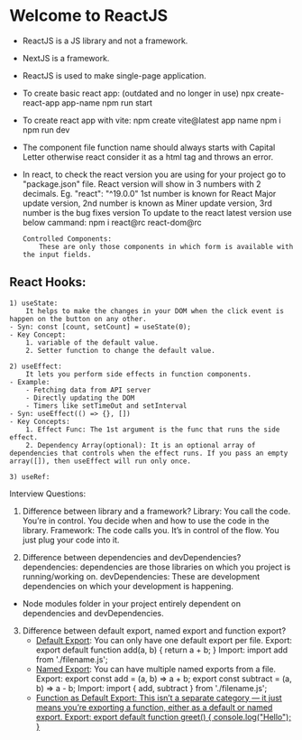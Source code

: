 # Welcome to ReactJS

- ReactJS is a JS library and not a framework.
- NextJS is a framework.
- ReactJS is used to make single-page application.

- To create basic react app: (outdated and no longer in use)
  npx create-react-app app-name
  npm run start

- To create react app with vite:
  npm create vite@latest app name
  npm i
  npm run dev
- The component file function name should always starts with Capital Letter otherwise react consider it as a html tag and throws an error.

- In react, to check the react version you are using for your project go to "package.json" file. React version will show in 3 numbers with 2 decimals.
  Eg. "react": "^19.0.0"
  1st number is known for React Major update version,
  2nd number is known as Miner update version,
  3rd number is the bug fixes version
  To update to the react latest version use below cammand:
  npm i react@rc react-dom@rc

      Controlled Components:
          These are only those components in which form is available with the input fields.

## React Hooks:

    1) useState:
        It helps to make the changes in your DOM when the click event is happen on the button on any other.
    - Syn: const [count, setCount] = useState(0);
    - Key Concept:
        1. variable of the default value.
        2. Setter function to change the default value.

    2) useEffect:
        It lets you perform side effects in function components.
    - Example:
        - Fetching data from API server
        - Directly updating the DOM
        - Timers like setTimeOut and setInterval
    - Syn: useEffect(() => {}, [])
    - Key Concepts:
        1. Effect Func: The 1st argument is the func that runs the side effect.
        2. Dependency Array(optional): It is an optional array of dependencies that controls when the effect runs. If you pass an empty array([]), then useEffect will run only once.

    3) useRef:

Interview Questions:

1. Difference between library and a framework?
   Library:
   You call the code.
   You’re in control. You decide when and how to use the code in the library.
   Framework:
   The code calls you.
   It’s in control of the flow. You just plug your code into it.

2. Difference between dependencies and devDependencies?
   dependencies:
   dependencies are those libraries on which you project is running/working on.
   devDependencies:
   These are development dependencies on which your development is happening.

- Node modules folder in your project entirely dependent on dependencies and devDependencies.

3. Difference between default export, named export and function export?
   - <ins>Default Export</ins>:
     You can only have one default export per file.
     Export:
     export default function add(a, b) {
     return a + b;
     }
     Import:
     import add from './filename.js';
   - <ins>Named Export</ins>:
     You can have multiple named exports from a file.
     Export:
     export const add = (a, b) => a + b;
     export const subtract = (a, b) => a - b;
     Import:
     import { add, subtract } from './filename.js';
   - <ins>Function as Default Export<ins>:
     This isn’t a separate category — it just means you’re exporting a function, either as a default or named export.
     Export:
     export default function greet() {
     console.log("Hello");
     }
